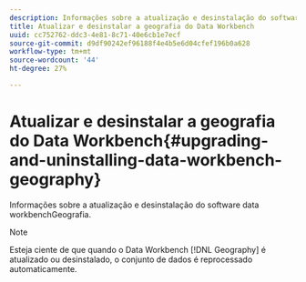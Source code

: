 ```yaml
---
description: Informações sobre a atualização e desinstalação do software data workbenchGeografia.
title: Atualizar e desinstalar a geografia do Data Workbench
uuid: cc752762-ddc3-4e81-8c71-40e6cb1e7ecf
source-git-commit: d9df90242ef96188f4e4b5e6d04cfef196b0a628
workflow-type: tm+mt
source-wordcount: '44'
ht-degree: 27%

---
```



# Atualizar e desinstalar a geografia do Data Workbench{#upgrading-and-uninstalling-data-workbench-geography}

Informações sobre a atualização e desinstalação do software data workbenchGeografia.

>[!NOTE]
>
>Esteja ciente de que quando o Data Workbench [!DNL Geography] é atualizado ou desinstalado, o conjunto de dados é reprocessado automaticamente.

